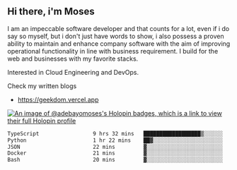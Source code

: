 ## Hi there, i'm Moses

I am an impeccable software developer and that counts for a lot, even if i do say so myself, but i don't just have words to show, i also possess a proven ability to maintain and enhance company software with the aim of improving operational functionality in line with business requirement. I build for the web and businesses with my favorite stacks.

Interested in Cloud Engineering and DevOps.

Check my written blogs
- https://geekdom.vercel.app

[![An image of @adebayomoses's Holopin badges, which is a link to view their full Holopin profile](https://holopin.me/adebayomoses)](https://holopin.io/@adebayomoses)

<!--START_SECTION:waka-->

```txt
TypeScript                 9 hrs 32 mins   ██████████████████▒░░░░░░   73.17 %
Python                     1 hr 22 mins    ██▓░░░░░░░░░░░░░░░░░░░░░░   10.55 %
JSON                       22 mins         ▓░░░░░░░░░░░░░░░░░░░░░░░░   02.89 %
Docker                     21 mins         ▓░░░░░░░░░░░░░░░░░░░░░░░░   02.80 %
Bash                       20 mins         ▓░░░░░░░░░░░░░░░░░░░░░░░░   02.56 %
```

<!--END_SECTION:waka-->
